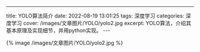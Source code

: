 ---
title: YOLO算法简介
date: 2022-08-19 13:01:25
tags: 深度学习
categories: 深度学习
cover: /images/文章图片/YOLO/yolo2.jpg
excerpt: YOLO算法，介绍其基本原理及实现细节，并用python实现。
--- 

{% image /images/文章图片/YOLO/yolo2.jpg %}



